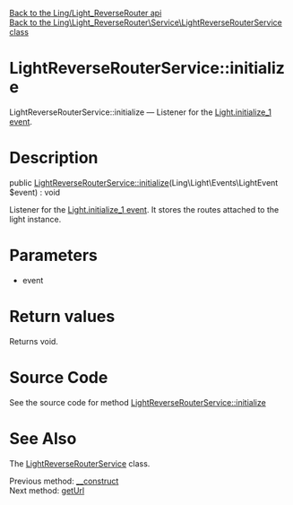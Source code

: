 [Back to the Ling/Light_ReverseRouter api](https://github.com/lingtalfi/Light_ReverseRouter/blob/master/doc/api/Ling/Light_ReverseRouter.md)<br>
[Back to the Ling\Light_ReverseRouter\Service\LightReverseRouterService class](https://github.com/lingtalfi/Light_ReverseRouter/blob/master/doc/api/Ling/Light_ReverseRouter/Service/LightReverseRouterService.md)


LightReverseRouterService::initialize
================



LightReverseRouterService::initialize — Listener for the [Light.initialize_1 event](https://github.com/lingtalfi/Light/blob/master/personal/mydoc/pages/events.md).




Description
================


public [LightReverseRouterService::initialize](https://github.com/lingtalfi/Light_ReverseRouter/blob/master/doc/api/Ling/Light_ReverseRouter/Service/LightReverseRouterService/initialize.md)(Ling\Light\Events\LightEvent $event) : void




Listener for the [Light.initialize_1 event](https://github.com/lingtalfi/Light/blob/master/personal/mydoc/pages/events.md).
It stores the routes attached to the light instance.




Parameters
================


- event

    


Return values
================

Returns void.








Source Code
===========
See the source code for method [LightReverseRouterService::initialize](https://github.com/lingtalfi/Light_ReverseRouter/blob/master/Service/LightReverseRouterService.php#L52-L55)


See Also
================

The [LightReverseRouterService](https://github.com/lingtalfi/Light_ReverseRouter/blob/master/doc/api/Ling/Light_ReverseRouter/Service/LightReverseRouterService.md) class.

Previous method: [__construct](https://github.com/lingtalfi/Light_ReverseRouter/blob/master/doc/api/Ling/Light_ReverseRouter/Service/LightReverseRouterService/__construct.md)<br>Next method: [getUrl](https://github.com/lingtalfi/Light_ReverseRouter/blob/master/doc/api/Ling/Light_ReverseRouter/Service/LightReverseRouterService/getUrl.md)<br>

